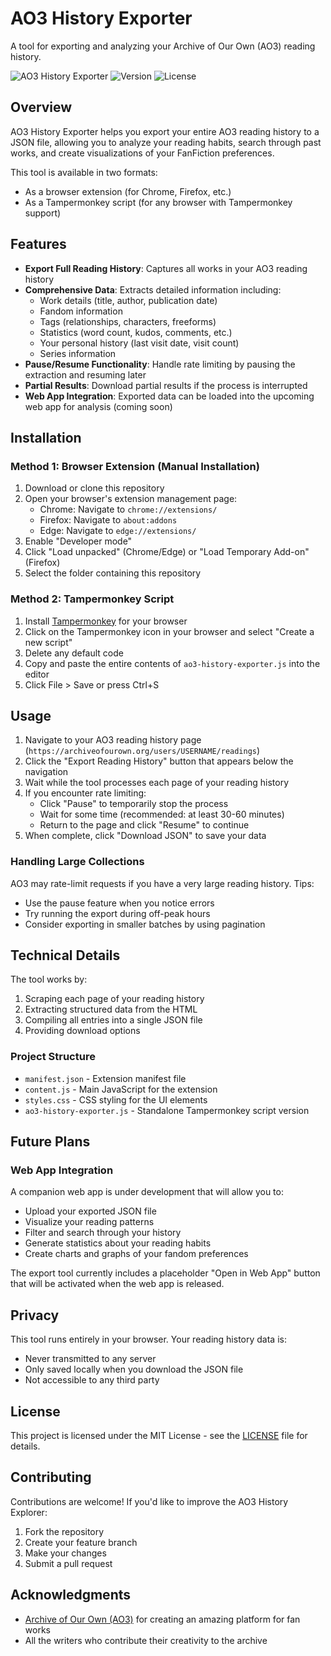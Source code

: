 # AO3 History Exporter

A tool for exporting and analyzing your Archive of Our Own (AO3) reading history.

![AO3 History Exporter](https://img.shields.io/badge/AO3-History%20Explorer-990000)
![Version](https://img.shields.io/badge/version-1.0.0-blue)
![License](https://img.shields.io/badge/license-MIT-green)

## Overview

AO3 History Exporter helps you export your entire AO3 reading history to a JSON file, allowing you to analyze your reading habits, search through past works, and create visualizations of your FanFiction preferences.

This tool is available in two formats:
- As a browser extension (for Chrome, Firefox, etc.)
- As a Tampermonkey script (for any browser with Tampermonkey support)

## Features

- **Export Full Reading History**: Captures all works in your AO3 reading history
- **Comprehensive Data**: Extracts detailed information including:
  - Work details (title, author, publication date)
  - Fandom information
  - Tags (relationships, characters, freeforms)
  - Statistics (word count, kudos, comments, etc.)
  - Your personal history (last visit date, visit count)
  - Series information
- **Pause/Resume Functionality**: Handle rate limiting by pausing the extraction and resuming later
- **Partial Results**: Download partial results if the process is interrupted
- **Web App Integration**: Exported data can be loaded into the upcoming web app for analysis (coming soon)

## Installation

### Method 1: Browser Extension (Manual Installation)

1. Download or clone this repository
2. Open your browser's extension management page:
   - Chrome: Navigate to `chrome://extensions/`
   - Firefox: Navigate to `about:addons`
   - Edge: Navigate to `edge://extensions/`
3. Enable "Developer mode"
4. Click "Load unpacked" (Chrome/Edge) or "Load Temporary Add-on" (Firefox)
5. Select the folder containing this repository

### Method 2: Tampermonkey Script

1. Install [Tampermonkey](https://www.tampermonkey.net/) for your browser
2. Click on the Tampermonkey icon in your browser and select "Create a new script"
3. Delete any default code
4. Copy and paste the entire contents of `ao3-history-exporter.js` into the editor
5. Click File > Save or press Ctrl+S

## Usage

1. Navigate to your AO3 reading history page (`https://archiveofourown.org/users/USERNAME/readings`)
2. Click the "Export Reading History" button that appears below the navigation
3. Wait while the tool processes each page of your reading history
4. If you encounter rate limiting:
   - Click "Pause" to temporarily stop the process
   - Wait for some time (recommended: at least 30-60 minutes)
   - Return to the page and click "Resume" to continue
5. When complete, click "Download JSON" to save your data

### Handling Large Collections

AO3 may rate-limit requests if you have a very large reading history. Tips:
- Use the pause feature when you notice errors
- Try running the export during off-peak hours
- Consider exporting in smaller batches by using pagination

## Technical Details

The tool works by:
1. Scraping each page of your reading history
2. Extracting structured data from the HTML
3. Compiling all entries into a single JSON file
4. Providing download options

### Project Structure

- `manifest.json` - Extension manifest file
- `content.js` - Main JavaScript for the extension
- `styles.css` - CSS styling for the UI elements
- `ao3-history-exporter.js` - Standalone Tampermonkey script version

## Future Plans

### Web App Integration

A companion web app is under development that will allow you to:
- Upload your exported JSON file
- Visualize your reading patterns
- Filter and search through your history
- Generate statistics about your reading habits
- Create charts and graphs of your fandom preferences

The export tool currently includes a placeholder "Open in Web App" button that will be activated when the web app is released.

## Privacy

This tool runs entirely in your browser. Your reading history data is:
- Never transmitted to any server
- Only saved locally when you download the JSON file
- Not accessible to any third party

## License

This project is licensed under the MIT License - see the [LICENSE](LICENSE) file for details.

## Contributing

Contributions are welcome! If you'd like to improve the AO3 History Explorer:
1. Fork the repository
2. Create your feature branch
3. Make your changes
4. Submit a pull request

## Acknowledgments

- [Archive of Our Own (AO3)](https://archiveofourown.org/) for creating an amazing platform for fan works
- All the writers who contribute their creativity to the archive
